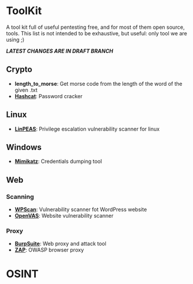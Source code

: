# ToolKit
A tool kit full of useful pentesting free, and for most of them open source, tools.
This list is not intended to be exhaustive, but useful: only tool we are using ;)

***LATEST CHANGES ARE IN DRAFT BRANCH***

## Crypto
- **length_to_morse**: Get morse code from the length of the word of the given .txt
- **[Hashcat](https://hashcat.net/hashcat/)**: Password cracker

## Linux
- **[LinPEAS](https://github.com/carlospolop/PEASS-ng/tree/master/linPEAS)**: Privilege escalation vulnerability scanner for linux

## Windows
- **[Mimikatz](https://github.com/gentilkiwi/mimikatz)**: Credentials dumping tool

## Web

### Scanning
- **[WPScan](https://github.com/wpscanteam/wpscan)**: Vulnerability scanner fot WordPress website
- **[OpenVAS](https://github.com/greenbone/openvas-scanner)**: Website vulnerability scanner

### Proxy
- **[BurpSuite](https://portswigger.net/burp/communitydownload)**: Web proxy and attack tool 
- **[ZAP](https://www.zaproxy.org/)**: OWASP browser proxy

# OSINT
